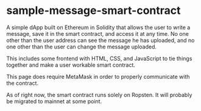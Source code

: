 # sample-message-smart-contract

A simple dApp built on Ethereum in Solidity that allows the user to write a message, save it in the smart contract, and access it at any time. No one other than the user address can see the message he has uploaded, and no one other than the user can change the message uploaded. 

This includes some frontend with HTML, CSS, and JavaScript to tie things together and make a user workable smart contract. 

This page does require MetaMask in order to properly communicate with the contract.

As of right now, the smart contract runs solely on Ropsten. It will probably be migrated to mainnet at some point.
